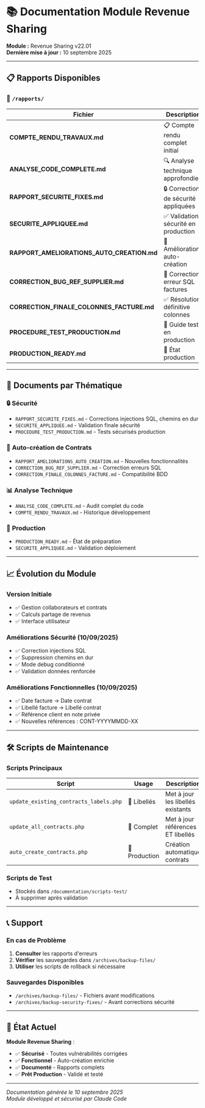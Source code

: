# 📚 Documentation Module Revenue Sharing

**Module :** Revenue Sharing v22.01  
**Dernière mise à jour :** 10 septembre 2025  

---

## 📋 Rapports Disponibles

### 📁 `/rapports/`

| Fichier | Description | Date |
|---------|-------------|------|
| **COMPTE_RENDU_TRAVAUX.md** | 📋 Compte rendu complet initial | 09/09/2025 |
| **ANALYSE_CODE_COMPLETE.md** | 🔍 Analyse technique approfondie | 09/09/2025 |
| **RAPPORT_SECURITE_FIXES.md** | 🔒 Corrections de sécurité appliquées | 10/09/2025 |
| **SECURITE_APPLIQUEE.md** | ✅ Validation sécurité en production | 10/09/2025 |
| **RAPPORT_AMELIORATIONS_AUTO_CREATION.md** | 🤖 Améliorations auto-création | 10/09/2025 |
| **CORRECTION_BUG_REF_SUPPLIER.md** | 🐛 Correction erreur SQL factures | 10/09/2025 |
| **CORRECTION_FINALE_COLONNES_FACTURE.md** | ✅ Résolution définitive colonnes | 10/09/2025 |
| **PROCEDURE_TEST_PRODUCTION.md** | 🚨 Guide test en production | 10/09/2025 |
| **PRODUCTION_READY.md** | 🚀 État production | 09/09/2025 |

---

## 🎯 Documents par Thématique

### 🔒 **Sécurité**
- `RAPPORT_SECURITE_FIXES.md` - Corrections injections SQL, chemins en dur
- `SECURITE_APPLIQUEE.md` - Validation finale sécurité
- `PROCEDURE_TEST_PRODUCTION.md` - Tests sécurisés production

### 🤖 **Auto-création de Contrats**
- `RAPPORT_AMELIORATIONS_AUTO_CREATION.md` - Nouvelles fonctionnalités
- `CORRECTION_BUG_REF_SUPPLIER.md` - Correction erreurs SQL
- `CORRECTION_FINALE_COLONNES_FACTURE.md` - Compatibilité BDD

### 📊 **Analyse Technique**
- `ANALYSE_CODE_COMPLETE.md` - Audit complet du code
- `COMPTE_RENDU_TRAVAUX.md` - Historique développement

### 🚀 **Production**
- `PRODUCTION_READY.md` - État de préparation
- `SECURITE_APPLIQUEE.md` - Validation déploiement

---

## 📈 Évolution du Module

### Version Initiale
- ✅ Gestion collaborateurs et contrats
- ✅ Calculs partage de revenus
- ✅ Interface utilisateur

### Améliorations Sécurité (10/09/2025)
- ✅ Correction injections SQL
- ✅ Suppression chemins en dur
- ✅ Mode debug conditionné
- ✅ Validation données renforcée

### Améliorations Fonctionnelles (10/09/2025)
- ✅ Date facture → Date contrat
- ✅ Libellé facture → Libellé contrat
- ✅ Référence client en note privée
- ✅ Nouvelles références : CONT-YYYYMMDD-XX

---

## 🛠️ Scripts de Maintenance

### Scripts Principaux
| Script | Usage | Description |
|--------|-------|-------------|
| `update_existing_contracts_labels.php` | 📝 Libellés | Met à jour les libellés existants |
| `update_all_contracts.php` | 🔄 Complet | Met à jour références ET libellés |
| `auto_create_contracts.php` | 🤖 Production | Création automatique contrats |

### Scripts de Test
- Stockés dans `/documentation/scripts-test/`
- À supprimer après validation

---

## 📞 Support

### En cas de Problème
1. **Consulter** les rapports d'erreurs
2. **Vérifier** les sauvegardes dans `/archives/backup-files/`
3. **Utiliser** les scripts de rollback si nécessaire

### Sauvegardes Disponibles
- `/archives/backup-files/` - Fichiers avant modifications
- `/archives/backup-security-fixes/` - Avant corrections sécurité

---

## 🎉 État Actuel

**Module Revenue Sharing** :
- ✅ **Sécurisé** - Toutes vulnérabilités corrigées
- ✅ **Fonctionnel** - Auto-création enrichie
- ✅ **Documenté** - Rapports complets
- ✅ **Prêt Production** - Validé et testé

---

*Documentation générée le 10 septembre 2025*  
*Module développé et sécurisé par Claude Code*